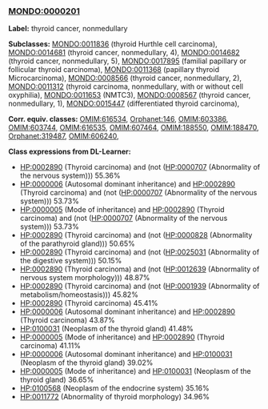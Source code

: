 
### [MONDO:0000201](http://purl.obolibrary.org/obo/MONDO_0000201)
**Label:** thyroid cancer, nonmedullary

**Subclasses:** [MONDO:0011836](http://purl.obolibrary.org/obo/MONDO_0011836) (thyroid Hurthle cell carcinoma), [MONDO:0014681](http://purl.obolibrary.org/obo/MONDO_0014681) (thyroid cancer, nonmedullary, 4), [MONDO:0014682](http://purl.obolibrary.org/obo/MONDO_0014682) (thyroid cancer, nonmedullary, 5), [MONDO:0017895](http://purl.obolibrary.org/obo/MONDO_0017895) (familial papillary or follicular thyroid carcinoma), [MONDO:0011368](http://purl.obolibrary.org/obo/MONDO_0011368) (papillary thyroid Microcarcinoma), [MONDO:0008566](http://purl.obolibrary.org/obo/MONDO_0008566) (thyroid cancer, nonmedullary, 2), [MONDO:0011312](http://purl.obolibrary.org/obo/MONDO_0011312) (thyroid carcinoma, nonmedullary, with or without cell oxyphilia), [MONDO:0011653](http://purl.obolibrary.org/obo/MONDO_0011653) (NMTC3), [MONDO:0008567](http://purl.obolibrary.org/obo/MONDO_0008567) (thyroid cancer, nonmedullary, 1), [MONDO:0015447](http://purl.obolibrary.org/obo/MONDO_0015447) (differentiated thyroid carcinoma), 

**Corr. equiv. classes:** [OMIM:616534](http://purl.obolibrary.org/obo/OMIM_616534), [Orphanet:146](http://www.orpha.net/ORDO/Orphanet_146), [OMIM:603386](http://purl.obolibrary.org/obo/OMIM_603386), [OMIM:603744](http://purl.obolibrary.org/obo/OMIM_603744), [OMIM:616535](http://purl.obolibrary.org/obo/OMIM_616535), [OMIM:607464](http://purl.obolibrary.org/obo/OMIM_607464), [OMIM:188550](http://purl.obolibrary.org/obo/OMIM_188550), [OMIM:188470](http://purl.obolibrary.org/obo/OMIM_188470), [Orphanet:319487](http://www.orpha.net/ORDO/Orphanet_319487), [OMIM:606240](http://purl.obolibrary.org/obo/OMIM_606240), 

**Class expressions from DL-Learner:**

- [HP:0002890](http://purl.obolibrary.org/obo/HP_0002890) (Thyroid carcinoma) and (not ([HP:0000707](http://purl.obolibrary.org/obo/HP_0000707) (Abnormality of the nervous system))) 55.36%
- [HP:0000006](http://purl.obolibrary.org/obo/HP_0000006) (Autosomal dominant inheritance) and [HP:0002890](http://purl.obolibrary.org/obo/HP_0002890) (Thyroid carcinoma) and (not ([HP:0000707](http://purl.obolibrary.org/obo/HP_0000707) (Abnormality of the nervous system))) 53.73%
- [HP:0000005](http://purl.obolibrary.org/obo/HP_0000005) (Mode of inheritance) and [HP:0002890](http://purl.obolibrary.org/obo/HP_0002890) (Thyroid carcinoma) and (not ([HP:0000707](http://purl.obolibrary.org/obo/HP_0000707) (Abnormality of the nervous system))) 53.73%
- [HP:0002890](http://purl.obolibrary.org/obo/HP_0002890) (Thyroid carcinoma) and (not ([HP:0000828](http://purl.obolibrary.org/obo/HP_0000828) (Abnormality of the parathyroid gland))) 50.65%
- [HP:0002890](http://purl.obolibrary.org/obo/HP_0002890) (Thyroid carcinoma) and (not ([HP:0025031](http://purl.obolibrary.org/obo/HP_0025031) (Abnormality of the digestive system))) 50.15%
- [HP:0002890](http://purl.obolibrary.org/obo/HP_0002890) (Thyroid carcinoma) and (not ([HP:0012639](http://purl.obolibrary.org/obo/HP_0012639) (Abnormality of nervous system morphology))) 48.87%
- [HP:0002890](http://purl.obolibrary.org/obo/HP_0002890) (Thyroid carcinoma) and (not ([HP:0001939](http://purl.obolibrary.org/obo/HP_0001939) (Abnormality of metabolism/homeostasis))) 45.82%
- [HP:0002890](http://purl.obolibrary.org/obo/HP_0002890) (Thyroid carcinoma) 45.41%
- [HP:0000006](http://purl.obolibrary.org/obo/HP_0000006) (Autosomal dominant inheritance) and [HP:0002890](http://purl.obolibrary.org/obo/HP_0002890) (Thyroid carcinoma) 43.87%
- [HP:0100031](http://purl.obolibrary.org/obo/HP_0100031) (Neoplasm of the thyroid gland) 41.48%
- [HP:0000005](http://purl.obolibrary.org/obo/HP_0000005) (Mode of inheritance) and [HP:0002890](http://purl.obolibrary.org/obo/HP_0002890) (Thyroid carcinoma) 41.11%
- [HP:0000006](http://purl.obolibrary.org/obo/HP_0000006) (Autosomal dominant inheritance) and [HP:0100031](http://purl.obolibrary.org/obo/HP_0100031) (Neoplasm of the thyroid gland) 39.02%
- [HP:0000005](http://purl.obolibrary.org/obo/HP_0000005) (Mode of inheritance) and [HP:0100031](http://purl.obolibrary.org/obo/HP_0100031) (Neoplasm of the thyroid gland) 36.65%
- [HP:0100568](http://purl.obolibrary.org/obo/HP_0100568) (Neoplasm of the endocrine system) 35.16%
- [HP:0011772](http://purl.obolibrary.org/obo/HP_0011772) (Abnormality of thyroid morphology) 34.96%


